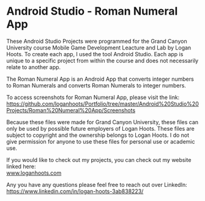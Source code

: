 # Android Studio - Roman Numeral App #

These Android Studio Projects were programmed for the Grand Canyon University course Mobile Game Development Leacture and Lab by Logan Hoots. To create each app, I used the tool Android Studio. Each app is unique to a specific project from within the course and does not necessarily relate to another app.

The Roman Numeral App is an Android App that converts integer numbers to Roman Numerals and converts Roman Numerals to integer numbers.

To access screenshots for Roman Numeral App, please visit the link:\
 https://github.com/loganhoots/Portfolio/tree/master/Android%20Studio%20Projects/Roman%20Numeral%20App/Screenshots

Because these files were made for Grand Canyon University, these files can only be used by possible future employers of Logan Hoots. These files are subject to copyright and the ownership belongs to Logan Hoots. I do not give permission for anyone to use these files for personal use or academic use.

If you would like to check out my projects, you can check out my website linked here:\
 www.loganhoots.com

Any you have any questions please feel free to reach out over LinkedIn:\
  https://www.linkedin.com/in/logan-hoots-3ab838223/
